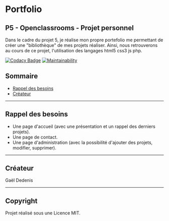 # Portfolio

## P5 - Openclassrooms - Projet personnel

Dans le cadre du projet 5, je réalise mon propre portefolio me permettant de créer une "bibliothèque" de mes projets réaliser.
Ainsi, nous retrouverons au cours de ce projet, l'utilisation des langages html5 css3 js php.

[![Codacy Badge](https://app.codacy.com/project/badge/Grade/2e312a7095df4e959dc7515c00de45f0)](https://www.codacy.com/gh/Gael-Dedenis/Portfolio/dashboard?utm_source=github.com&amp;utm_medium=referral&amp;utm_content=Gael-Dedenis/Portfolio&amp;utm_campaign=Badge_Grade)
[![Maintainability](https://api.codeclimate.com/v1/badges/6bbfd40024a15f4f214b/maintainability)](https://codeclimate.com/github/Gael-Dedenis/Portfolio/maintainability)

## Sommaire

-   [Rappel des besoins](#rappel-des-besoins)
-   [Créateur](#créateur)

---

## Rappel des besoins
-   Une page d'accueil (avec une présentation et un rappel des derniers projets).
-   Une page de contact.
-   Une page d'administration (avec la possibilité d'ajouter des projets, modifier, supprimer).

---

## Créateur

Gaël Dedenis

---

## Copyright

Projet réalisé sous une Licence MIT.
